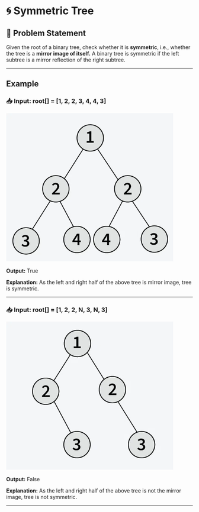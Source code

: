 # 🌀 Symmetric Tree

## 📝 Problem Statement

 Given the root of a binary tree, check whether it is **symmetric**, i.e., whether the tree is a **mirror image of itself.** A binary tree is symmetric if the left subtree is a mirror reflection of the right subtree.

---

## Example

### 📥 Input: root[] = [1, 2, 2, 3, 4, 4, 3]
![Symmetric Tree](assets/tree1.png)

**Output:** True

**Explanation:** As the left and right half of the above tree is mirror image, tree is symmetric.

---

### 📥 Input: root[] = [1, 2, 2, N, 3, N, 3]
![Symmetric Tree](assets/tree2.png)

**Output:** False

**Explanation:** As the left and right half of the above tree is not the mirror image, tree is not symmetric. 

---

